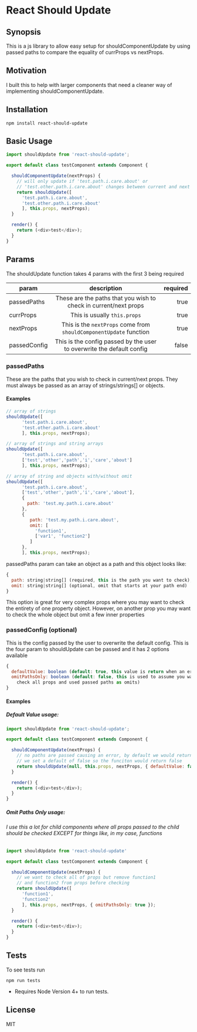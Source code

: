 # React Should Update

## Synopsis
This is a js library to allow easy setup for shouldComponentUpdate by
using passed paths to compare the equality of currProps vs nextProps.

## Motivation

I built this to help with larger components that
need a cleaner way of implementing shouldComponentUpdate.

## Installation
```
npm install react-should-update
```

## Basic Usage
```javascript
import shouldUpdate from 'react-should-update';

export default class testComponent extends Component {

  shouldComponentUpdate(nextProps) {
    // will only update if 'test.path.i.care.about' or 
    // 'test.other.path.i.care.about' changes between current and next props 
    return shouldUpdate([
      'test.path.i.care.about',
      'test.other.path.i.care.about'
      ], this.props, nextProps);
  }

  render() {
    return (<div>test</div>);
  }
}
```

## Params
The shouldUpdate function takes 4 params with the first 3 being required

| param        | description                                                           | required  |
| ------------ |:---------------------------------------------------------------------:| ---------:|
| passedPaths  | These are the paths that you wish to check in current/next props      | true      |
| currProps    | This is usually `this.props`                                          | true      |
| nextProps    | This is the `nextProps` come from `shouldComponentUpdate` function    | true      |
| passedConfig | This is the config passed by the user to overwrite the default config | false     |

### passedPaths
These are the paths that you wish to check in current/next props. 
They must always be passed as an array of strings/strings[] or objects.

#### Examples
```javascript
// array of strings
shouldUpdate([
      'test.path.i.care.about',
      'test.other.path.i.care.about'
      ], this.props, nextProps);

// array of strings and string arrays
shouldUpdate([
      'test.path.i.care.about',
      ['test','other','path','i','care','about']
      ], this.props, nextProps);

// array of string and objects with/without omit
shouldUpdate([
      'test.path.i.care.about',
      ['test','other','path','i','care','about'],
      {
        path: 'test.my.path.i.care.about'
      },
      {
         path: 'test.my.path.i.care.about',
         omit: [
           'function1',
           ['var1', 'function2']
         ]
      },
      ], this.props, nextProps);

```

passedPaths param can take an object as a path and this object looks like:

```javascript
{
  path: string|string[] (required, this is the path you want to check),
  omit: string|string[] (optional, omit that starts at your path end)
}
```

This option is great for very complex props where you may want to check the entirety of 
one property object. However, on another prop you may want to check the whole object 
but omit a few inner properties

### passedConfig (optional)
This is the config passed by the user to overwrite the default config. This is the 
four param to shouldUpdate can be passed and it has 2 options available

```javascript
{
  defaultValue: boolean (default: true, this value is return when an error occurs),
  omitPathsOnly: boolean (default: false, this is used to assume you want to 
    check all props and used passed paths as omits)
}
```
#### Examples
##### Default Value usage:
```javascript
import shouldUpdate from 'react-should-update';

export default class testComponent extends Component {

  shouldComponentUpdate(nextProps) {
    // no paths are passed causing an error, by default we would return true, but in this case 
    // we set a default of false so the funciton would return false
    return shouldUpdate(null, this.props, nextProps, { defaultValue: false });
  }

  render() {
    return (<div>test</div>);
  }
}
```

##### Omit Paths Only usage: 
###### I use this a lot for child components where all props passed to the child should be checked EXCEPT for things like, in my case, functions
```javascript
import shouldUpdate from 'react-should-update'

export default class testComponent extends Component {

  shouldComponentUpdate(nextProps) {
    // we want to check all of props but remove function1 
    // and function2 from props before checking
    return shouldUpdate([
      'function1',
      'function2'
      ], this.props, nextProps, { omitPathsOnly: true });
  }

  render() {
    return (<div>test</div>);
  }
}
```

## Tests
To see tests run

```
npm run tests
```

* Requires Node Version 4+ to run tests.

## License
MIT